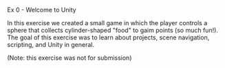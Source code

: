 Ex 0 - Welcome to Unity

In this exercise we created a small game in which the player controls a sphere that collects cylinder-shaped "food" to gaim points (so much fun!). The goal of this exercise was to learn about projects, scene navigation, scripting, and Unity in general.

(Note: this exercise was not for submission)


